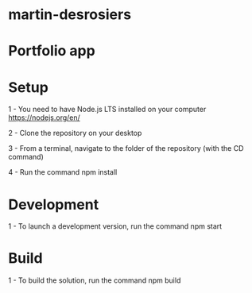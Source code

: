 # martin-desrosiers

# Portfolio app

# Setup

1 - You need to have Node.js LTS installed on your computer
https://nodejs.org/en/

2 - Clone the repository on your desktop

3 - From a terminal, navigate to the folder of the repository (with the CD command)

4 - Run the command npm install

# Development

1 - To launch a development version, run the command npm start

# Build

1 - To build the solution, run the command npm build